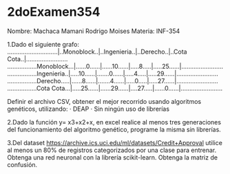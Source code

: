 # 2doExamen354
Nombre: Machaca Mamani Rodrigo Moises Materia: INF-354

1.Dado el siguiente grafo:
.............................|..Monoblock..|..Ingenieria..|..Derecho..|..Cota Cota..|........................
.................Monoblock...|......0......|......10......|.....8.....|.....25......|........................
.................Ingenieria..|.....10......|.......0......|.....4.....|.....29......|........................
.................Derecho.....|......8......|.......4......|.....0.....|.....27......|........................
.................Cota Cota...|.....25......|......29......|....27.....|......0......|........................

Definir el archivo CSV, obtener el mejor recorrido usando algoritmos genéticos, utilizando: 
· DEAP 
· Sin ningún uso de librerías

2.Dado la función y= x3+x2+x, en excel realice al menos tres generaciones del funcionamiento del algoritmo genético, programe la misma sin librerías.

3.Del dataset https://archive.ics.uci.edu/ml/datasets/Credit+Approval utilice al menos un 80% de registros categorizados por una clase para entrenar. Obtenga una red neuronal con la librería scikit-learn. Obtenga la matriz de confusión.
